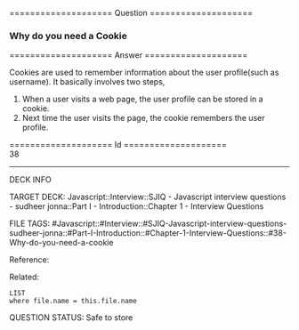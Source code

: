 ==================== Question ====================  

### Why do you need a Cookie  

==================== Answer ====================  

Cookies are used to remember information about the user profile(such as
username). It basically involves two steps,

1. When a user visits a web page, the user profile can be stored in a cookie.
2. Next time the user visits the page, the cookie remembers the user profile.

==================== Id ====================  
38

---

DECK INFO

TARGET DECK: Javascript::Interview::SJIQ - Javascript interview questions - sudheer jonna::Part I - Introduction::Chapter 1 - Interview Questions

FILE TAGS: #Javascript::#Interview::#SJIQ-Javascript-interview-questions-sudheer-jonna::#Part-I-Introduction::#Chapter-1-Interview-Questions::#38-Why-do-you-need-a-cookie

Reference:

Related:

```dataview
LIST
where file.name = this.file.name
```

QUESTION STATUS: Safe to store
